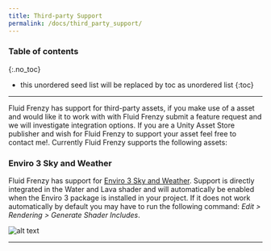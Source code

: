 ```yaml
---
title: Third-party Support
permalink: /docs/third_party_support/
---
```


### Table of contents
{:.no_toc}
* this unordered seed list will be replaced by toc as unordered list
{:toc}
---

Fluid Frenzy has support for third-party assets, if you make use of a asset and would like it to work with with Fluid Frenzy submit a feature request and we will investigate integration options.
If you are a Unity Asset Store publisher and wish for Fluid Frenzy to support your asset feel free to contact me!.
Currently Fluid Frenzy supports the following assets:

### Enviro 3 Sky and Weather

Fluid Frenzy has support for [Enviro 3 Sky and Weather](https://assetstore.unity.com/packages/tools/particles-effects/enviro-3-sky-and-weather-236601). 
Support is directly integrated in the Water and Lava shader and will automatically be enabled when the Enviro 3 package is installed in your project.
If it does not work automatically by default you may have to run the following command: *Edit > Rendering > Generate Shader Includes*.

![alt text](../../assets/images/thirdparty_enviro3.png)

---

<div style="page-break-after: always;"></div>

<a name="future-updates-roadmap"></a>
